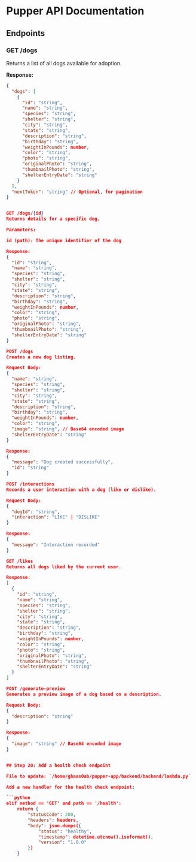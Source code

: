 # Pupper API Documentation

## Endpoints

### GET /dogs

Returns a list of all dogs available for adoption.

**Response:**
```json
{
  "dogs": [
    {
      "id": "string",
      "name": "string",
      "species": "string",
      "shelter": "string",
      "city": "string",
      "state": "string",
      "description": "string",
      "birthday": "string",
      "weightInPounds": number,
      "color": "string",
      "photo": "string",
      "originalPhoto": "string",
      "thumbnailPhoto": "string",
      "shelterEntryDate": "string"
    }
  ],
  "nextToken": "string" // Optional, for pagination
}


GET /dogs/{id}
Returns details for a specific dog.

Parameters:

id (path): The unique identifier of the dog

Response:
{
  "id": "string",
  "name": "string",
  "species": "string",
  "shelter": "string",
  "city": "string",
  "state": "string",
  "description": "string",
  "birthday": "string",
  "weightInPounds": number,
  "color": "string",
  "photo": "string",
  "originalPhoto": "string",
  "thumbnailPhoto": "string",
  "shelterEntryDate": "string"
}

POST /dogs
Creates a new dog listing.

Request Body:
{
  "name": "string",
  "species": "string",
  "shelter": "string",
  "city": "string",
  "state": "string",
  "description": "string",
  "birthday": "string",
  "weightInPounds": number,
  "color": "string",
  "image": "string", // Base64 encoded image
  "shelterEntryDate": "string"
}

Response:
{
  "message": "Dog created successfully",
  "id": "string"
}

POST /interactions
Records a user interaction with a dog (like or dislike).

Request Body:
{
  "dogId": "string",
  "interaction": "LIKE" | "DISLIKE"
}

Response:
{
  "message": "Interaction recorded"
}

GET /likes
Returns all dogs liked by the current user.

Response:
[
  {
    "id": "string",
    "name": "string",
    "species": "string",
    "shelter": "string",
    "city": "string",
    "state": "string",
    "description": "string",
    "birthday": "string",
    "weightInPounds": number,
    "color": "string",
    "photo": "string",
    "originalPhoto": "string",
    "thumbnailPhoto": "string",
    "shelterEntryDate": "string"
  }
]

POST /generate-preview
Generates a preview image of a dog based on a description.

Request Body:
{
  "description": "string"
}

Response:
{
  "image": "string" // Base64 encoded image
}


## Step 20: Add a health check endpoint

File to update: `/home/ghaas0ab/pupper-app/backend/backend/lambda.py`

Add a new handler for the health check endpoint:

```python
elif method == 'GET' and path == '/health':
    return {
        "statusCode": 200,
        "headers": headers,
        "body": json.dumps({
            "status": "healthy",
            "timestamp": datetime.utcnow().isoformat(),
            "version": "1.0.0"
        })
    }


